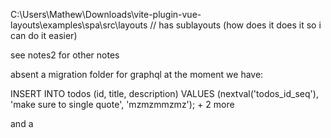 C:\Users\Mathew\Downloads\vite-plugin-vue-layouts\examples\spa\src\layouts // has sublayouts (how does it does it so i can do it easier)

see notes2 for other notes



absent a migration folder for graphql at the moment we have:


INSERT INTO todos (id, title, description) VALUES (nextval('todos_id_seq'), 'make sure to single quote', 'mzmzmmzmz'); + 2 more

and a 

